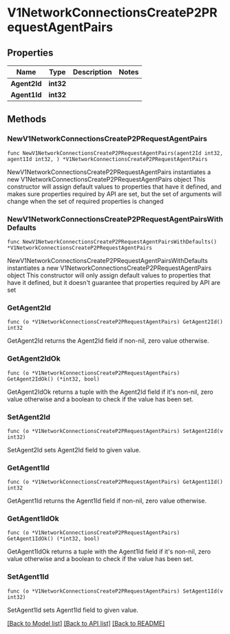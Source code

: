 # V1NetworkConnectionsCreateP2PRequestAgentPairs

## Properties

Name | Type | Description | Notes
------------ | ------------- | ------------- | -------------
**Agent2Id** | **int32** |  | 
**Agent1Id** | **int32** |  | 

## Methods

### NewV1NetworkConnectionsCreateP2PRequestAgentPairs

`func NewV1NetworkConnectionsCreateP2PRequestAgentPairs(agent2Id int32, agent1Id int32, ) *V1NetworkConnectionsCreateP2PRequestAgentPairs`

NewV1NetworkConnectionsCreateP2PRequestAgentPairs instantiates a new V1NetworkConnectionsCreateP2PRequestAgentPairs object
This constructor will assign default values to properties that have it defined,
and makes sure properties required by API are set, but the set of arguments
will change when the set of required properties is changed

### NewV1NetworkConnectionsCreateP2PRequestAgentPairsWithDefaults

`func NewV1NetworkConnectionsCreateP2PRequestAgentPairsWithDefaults() *V1NetworkConnectionsCreateP2PRequestAgentPairs`

NewV1NetworkConnectionsCreateP2PRequestAgentPairsWithDefaults instantiates a new V1NetworkConnectionsCreateP2PRequestAgentPairs object
This constructor will only assign default values to properties that have it defined,
but it doesn't guarantee that properties required by API are set

### GetAgent2Id

`func (o *V1NetworkConnectionsCreateP2PRequestAgentPairs) GetAgent2Id() int32`

GetAgent2Id returns the Agent2Id field if non-nil, zero value otherwise.

### GetAgent2IdOk

`func (o *V1NetworkConnectionsCreateP2PRequestAgentPairs) GetAgent2IdOk() (*int32, bool)`

GetAgent2IdOk returns a tuple with the Agent2Id field if it's non-nil, zero value otherwise
and a boolean to check if the value has been set.

### SetAgent2Id

`func (o *V1NetworkConnectionsCreateP2PRequestAgentPairs) SetAgent2Id(v int32)`

SetAgent2Id sets Agent2Id field to given value.


### GetAgent1Id

`func (o *V1NetworkConnectionsCreateP2PRequestAgentPairs) GetAgent1Id() int32`

GetAgent1Id returns the Agent1Id field if non-nil, zero value otherwise.

### GetAgent1IdOk

`func (o *V1NetworkConnectionsCreateP2PRequestAgentPairs) GetAgent1IdOk() (*int32, bool)`

GetAgent1IdOk returns a tuple with the Agent1Id field if it's non-nil, zero value otherwise
and a boolean to check if the value has been set.

### SetAgent1Id

`func (o *V1NetworkConnectionsCreateP2PRequestAgentPairs) SetAgent1Id(v int32)`

SetAgent1Id sets Agent1Id field to given value.



[[Back to Model list]](../README.md#documentation-for-models) [[Back to API list]](../README.md#documentation-for-api-endpoints) [[Back to README]](../README.md)


